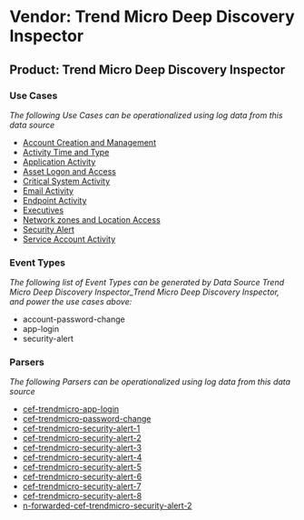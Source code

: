 Vendor: Trend Micro Deep Discovery Inspector
============================================
Product: Trend Micro Deep Discovery Inspector
---------------------------------------------

### Use Cases

_The following Use Cases can be operationalized using log data from this data source_

* [Account Creation and Management](../UseCases/usecase_account_creation_and_management.md)
* [Activity Time  and Type](../UseCases/usecase_activity_time__and_type.md)
* [Application Activity](../UseCases/usecase_application_activity.md)
* [Asset Logon and Access](../UseCases/usecase_asset_logon_and_access.md)
* [Critical System Activity](../UseCases/usecase_critical_system_activity.md)
* [Email Activity](../UseCases/usecase_email_activity.md)
* [Endpoint Activity](../UseCases/usecase_endpoint_activity.md)
* [Executives](../UseCases/usecase_executives.md)
* [Network zones and Location Access](../UseCases/usecase_network_zones_and_location_access.md)
* [Security Alert](../UseCases/usecase_security_alert.md)
* [Service Account Activity](../UseCases/usecase_service_account_activity.md)


### Event Types

_The following list of Event Types can be generated by Data Source Trend Micro Deep Discovery Inspector_Trend Micro Deep Discovery Inspector, and power the use cases above:_

- account-password-change
- app-login
- security-alert


### Parsers

_The following Parsers can be operationalized using log data from this data source_

* [cef-trendmicro-app-login](../Parsers/parserContent_cef-trendmicro-app-login.md)
* [cef-trendmicro-password-change](../Parsers/parserContent_cef-trendmicro-password-change.md)
* [cef-trendmicro-security-alert-1](../Parsers/parserContent_cef-trendmicro-security-alert-1.md)
* [cef-trendmicro-security-alert-2](../Parsers/parserContent_cef-trendmicro-security-alert-2.md)
* [cef-trendmicro-security-alert-3](../Parsers/parserContent_cef-trendmicro-security-alert-3.md)
* [cef-trendmicro-security-alert-4](../Parsers/parserContent_cef-trendmicro-security-alert-4.md)
* [cef-trendmicro-security-alert-5](../Parsers/parserContent_cef-trendmicro-security-alert-5.md)
* [cef-trendmicro-security-alert-6](../Parsers/parserContent_cef-trendmicro-security-alert-6.md)
* [cef-trendmicro-security-alert-7](../Parsers/parserContent_cef-trendmicro-security-alert-7.md)
* [cef-trendmicro-security-alert-8](../Parsers/parserContent_cef-trendmicro-security-alert-8.md)
* [n-forwarded-cef-trendmicro-security-alert-2](../Parsers/parserContent_n-forwarded-cef-trendmicro-security-alert-2.md)
